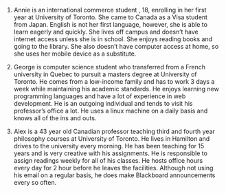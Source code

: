 1.  Annie is an international commerce student , 18, enrolling in her first year at University of Toronto. She came to Canada as a Visa student from Japan. English is not her first language, however, she is able to learn eagerly and quickly. She lives off campus and doesn’t have internet access unless she is in school. She enjoys reading books and going to the library. She also doesn’t have computer access at home, so she uses her mobile device as a substitute.

2. George is computer science student who transferred from a French university in Quebec to pursuit a masters degree at University of Toronto. He comes from a low-income family and has to work 3 days a week while maintaining his academic standards. He enjoys learning new programming languages and have a lot of experience in web development. He is an outgoing individual and tends to visit his professor’s office a lot. He uses a linux machine on a daily basis and knows all of the ins and outs.


3. Alex is a 43 year old Canadian professor teaching third and fourth year philosophy courses at University of Toronto. He lives in Hamilton and drives to the university every morning. He has been teaching for 15 years and is very creative with his assignments. He is responsible to assign readings weekly for all of his classes. He hosts office hours every day for 2 hour before he leaves the facilities. Although not using his email on a regular basis, he does make Blackboard announcements every so often.
